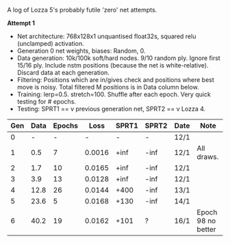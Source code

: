 A log of Lozza 5's probably futile 'zero' net attempts.

**Attempt 1**

- Net architecture: 768x128x1 unquantised float32s, squared relu (unclamped) activation. 
- Generation 0 net weights, biases: Random, 0.
- Data generation: 10k/100k soft/hard nodes. 9/10 random ply. Ignore first 15/16 ply. Include nstm positions (because the net is white-relative). Discard data at each generation. 
- Filtering: Positions which are in/gives check and positions where best move is noisy. Total filtered M positions is in Data column below. 
- Training: lerp=0.5. stretch=100. Shuffle after each epoch. Very quick testing for # epochs. 
- Testing: SPRT1 == v previous generation net, SPRT2 == v Lozza 4. 

| Gen | Data | Epochs | Loss | SPRT1 | SPRT2 | Date | Note |
| --- | ---- | ------ | ---- | ----- | ----- | ---- | ---- | 
| 0  | -     | -  | -      | -    | -    | 12/1 |  |
| 1  | 0.5   | 7  | 0.0016 | +inf | -inf | 12/1 | All draws. |
| 2  | 1.7   | 10 | 0.0165 | +inf | -inf | 12/1 | |
| 3  | 3.9   | 13 | 0.0128 | +inf | -inf | 12/1 | |
| 4  | 12.8  | 26 | 0.0144 | +400 | -inf | 13/1 | |
| 5  | 23.6  | 5 | 0.0168 | +130 | -inf | 14/1 | |
| 6  | 40.2 | 19 | 0.0162 | +101 | ? | 16/1 | Epoch 98 no better |



